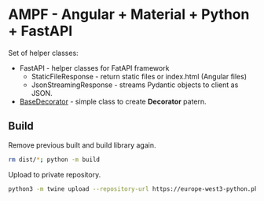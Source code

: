 # AMPF - Angular + Material + Python + FastAPI

Set of helper classes:

* FastAPI - helper classes for FatAPI framework
  * StaticFileResponse - return static files or index.html (Angular files)
  * JsonStreamingResponse - streams Pydantic objects to client as JSON.
* [BaseDecorator](doc/base_decorator.md) - simple class to create **Decorator** patern.

## Build

Remove previous built and build library again.

```bash
rm dist/*; python -m build
```

Upload to private repository.

```bash
python3 -m twine upload --repository-url https://europe-west3-python.pkg.dev/development-428212/pip dist/*
```
